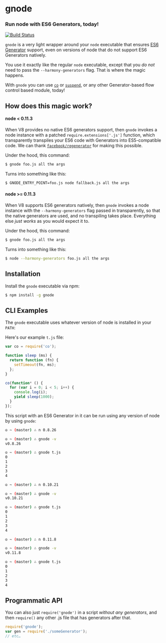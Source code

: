 gnode
=====
### Run node with ES6 Generators, today!
[![Build Status](https://travis-ci.org/TooTallNate/gnode.svg?branch=master)](https://travis-ci.org/TooTallNate/gnode)

`gnode` is a very light wrapper around your `node` executable that ensures
[ES6 Generator][generators] support, even on versions of node that do not
support ES6 Generators natively.

You use it exactly like the regular `node` executable, except that you _do not_
need to pass the `--harmony-generators` flag. That is where the magic happens.

With `gnode` you can use [`co`][co] or [`suspend`][suspend], or any other
Generator-based flow control based module, today!


How does this magic work?
-------------------------

#### node &lt; 0.11.3

When V8 provides no native ES6 generators support, then `gnode` invokes a node
instance with a patched `require.extensions['.js']` function, which transparently
transpiles your ES6 code with Generators into ES5-compatible code. We can thank
[`facebook/regenerator`][regenerator] for making this possible.

Under the hood, this command:

``` bash
$ gnode foo.js all the args
```

Turns into something like this:

``` bash
$ GNODE_ENTRY_POINT=foo.js node fallback.js all the args
```

#### node &gt;= 0.11.3

When V8 supports ES6 generators natively, then `gnode` invokes a node instance
with the `--harmony-generators` flag passed in transparently, so that the native
generators are used, and no transpiling takes place. Everything else _just works_
as you would expect it to.

Under the hood, this command:

``` bash
$ gnode foo.js all the args
```

Turns into something like this:

``` bash
$ node --harmony-generators foo.js all the args
```


Installation
------------

Install the `gnode` executable via npm:

``` bash
$ npm install -g gnode
```


CLI Examples
------------

The `gnode` executable uses whatever version of node is installed in your `PATH`:

Here's our example `t.js` file:

``` js
var co = require('co');

function sleep (ms) {
  return function (fn) {
    setTimeout(fn, ms);
  };
}

co(function* () {
  for (var i = 0; i < 5; i++) {
    console.log(i);
    yield sleep(1000);
  }
});
```

This script with an ES6 Generator in it can be run using any version of node
by using `gnode`:

``` bash
☮ ~ (master) ∴ n 0.8.26

☮ ~ (master) ∴ gnode -v
v0.8.26

☮ ~ (master) ∴ gnode t.js
0
1
2
3
4

☮ ~ (master) ∴ n 0.10.21

☮ ~ (master) ∴ gnode -v
v0.10.21

☮ ~ (master) ∴ gnode t.js
0
1
2
3
4

☮ ~ (master) ∴ n 0.11.8

☮ ~ (master) ∴ gnode -v
v0.11.8

☮ ~ (master) ∴ gnode t.js
0
1
2
3
4
```


Programmatic API
----------------

You can also just `require('gnode')` in a script _without any generators_, and
then `require()` any other .js file that has generators after that.

``` js
require('gnode');
var gen = require('./someGenerator');
// etc…
```

[co]: https://github.com/visionmedia/co
[suspend]: https://github.com/jmar777/suspend
[generators]: http://wiki.ecmascript.org/doku.php?id=harmony:generators
[regenerator]: https://github.com/facebook/regenerator

